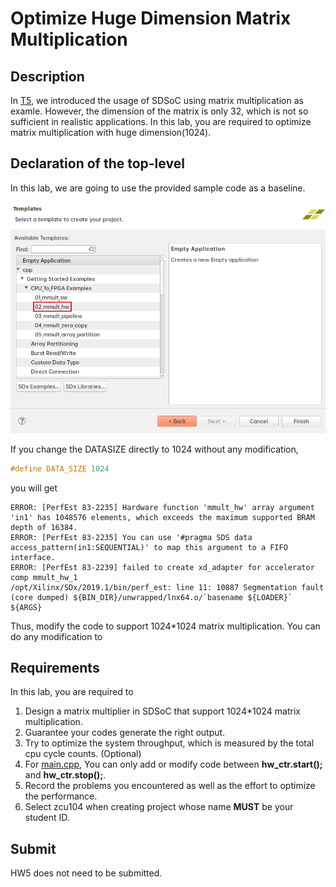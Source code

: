 # Optimize Huge Dimension Matrix Multiplication
## Description
In [T5](T5.md), we introduced the usage of SDSoC using matrix multiplication as examle. However, the dimension of the matrix is only 32, which is not so sufficient in realistic applications. In this lab, you are required to optimize matrix multiplication with huge dimension(1024). 
## Declaration of the top-level
In this lab, we are going to use the provided sample code as a baseline.

![image](pic/HW5/1.png)

If you change the DATASIZE directly to 1024 without any modification, 
```cpp
#define DATA_SIZE 1024
```
you will get
```
ERROR: [PerfEst 83-2235] Hardware function 'mmult_hw' array argument 'in1' has 1048576 elements, which exceeds the maximum supported BRAM depth of 16384.
ERROR: [PerfEst 83-2235] You can use '#pragma SDS data access_pattern(in1:SEQUENTIAL)' to map this argument to a FIFO interface.
ERROR: [PerfEst 83-2239] failed to create xd_adapter for accelerator comp mmult_hw_1
/opt/Xilinx/SDx/2019.1/bin/perf_est: line 11: 10887 Segmentation fault      (core dumped) ${BIN_DIR}/unwrapped/lnx64.o/`basename ${LOADER}` ${ARGS}
```
Thus, modify the code to support 1024*1024 matrix multiplication. You can do any modification to 

## Requirements
In this lab, you are required to
1. Design a matrix multiplier in SDSoC that support 1024*1024 matrix multiplication.
2. Guarantee your codes generate the right output. 
3. Try to optimize the system throughput, which is measured by the total cpu cycle counts. (Optional)
4. For [main.cpp](src/HW5/src/main.cpp), You can only add or modify code between **hw_ctr.start();** and **hw_ctr.stop();**.
4. Record the problems you encountered as well as the effort to optimize the performance.
5. Select zcu104 when creating project whose name **MUST** be your student ID.

## Submit
HW5 does not need to be submitted.